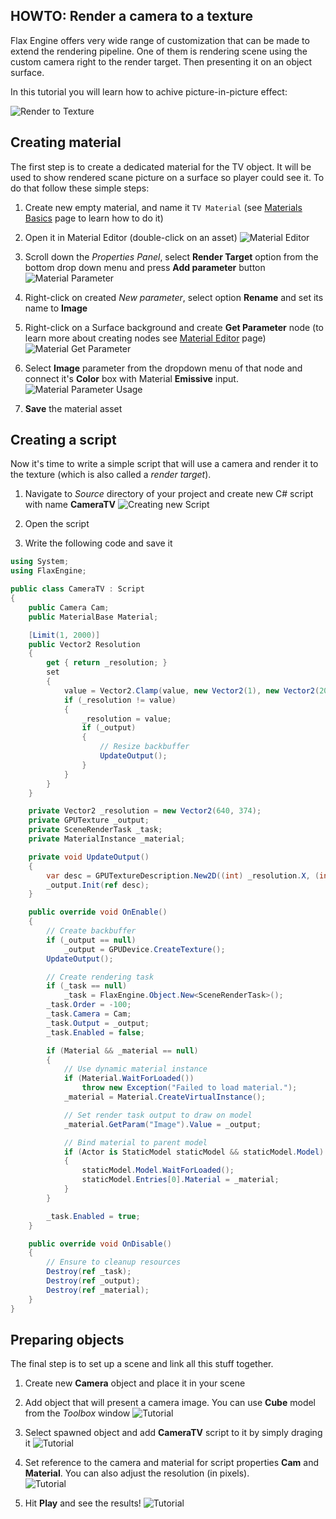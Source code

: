 ## HOWTO: Render a camera to a texture

Flax Engine offers very wide range of customization that can be made to extend the rendering pipeline. One of them is rendering scene using the custom camera right to the render target. Then presenting it on an object surface.

In this tutorial you will learn how to achive picture-in-picture effect:

![Render to Texture](media/picture-in-picture.png)

## Creating material

The first step is to create a dedicated material for the TV object. It will be used to show rendered scane picture on a surface so player could see it. To do that follow these simple steps:

1. Create new empty material, and name it `TV Material` (see [Materials Basics](../materials/basics/index.md) page to learn how to do it)

2. Open it in Material Editor (double-click on an asset)
   ![Material Editor](media/picture-in-picture-2.jpg)

3. Scroll down the *Properties Panel*, select **Render Target** option from the bottom drop down menu and press **Add parameter** button
   <br>![Material Parameter](media/picture-in-picture-3.jpg)

4. Right-click on created *New parameter*, select option **Rename** and set its name to **Image**

5. Right-click on a Surface background and create **Get Parameter** node (to learn more about creating nodes see [Material Editor](../materials/material-editor/index.md) page)
   ![Material Get Parameter](media/picture-in-picture-4.jpg)

6. Select **Image** parameter from the dropdown menu of that node and connect it's **Color** box with Material **Emissive** input.
   <br>![Material Parameter Usage](media/picture-in-picture-5.jpg)

7. **Save** the material asset

## Creating a script

Now it's time to write a simple script that will use a camera and render it to the texture (which is also called a *render target*).

1. Navigate to *Source* directory of your project and create new C# script with name **CameraTV**
   ![Creating new Script](media/picture-in-picture-6.jpg)

2. Open the script

3. Write the following code and save it

```cs
using System;
using FlaxEngine;

public class CameraTV : Script
{
    public Camera Cam;
    public MaterialBase Material;

    [Limit(1, 2000)]
    public Vector2 Resolution
    {
        get { return _resolution; }
        set
        {
            value = Vector2.Clamp(value, new Vector2(1), new Vector2(2000));
            if (_resolution != value)
            {
                _resolution = value;
                if (_output)
                {
                    // Resize backbuffer
                    UpdateOutput();
                }
            }
        }
    }

    private Vector2 _resolution = new Vector2(640, 374);
    private GPUTexture _output;
    private SceneRenderTask _task;
    private MaterialInstance _material;

	private void UpdateOutput()
	{
		var desc = GPUTextureDescription.New2D((int) _resolution.X, (int) _resolution.Y, PixelFormat.R8G8B8A8_UNorm);
		_output.Init(ref desc);
	}

    public override void OnEnable()
    {
        // Create backbuffer
        if (_output == null)
            _output = GPUDevice.CreateTexture();
		UpdateOutput();

        // Create rendering task
        if (_task == null)
            _task = FlaxEngine.Object.New<SceneRenderTask>();
        _task.Order = -100;
        _task.Camera = Cam;
        _task.Output = _output;
        _task.Enabled = false;

        if (Material && _material == null)
        {
            // Use dynamic material instance
            if (Material.WaitForLoaded())
                throw new Exception("Failed to load material.");
            _material = Material.CreateVirtualInstance();

            // Set render task output to draw on model
            _material.GetParam("Image").Value = _output;

            // Bind material to parent model
            if (Actor is StaticModel staticModel && staticModel.Model)
            {
                staticModel.Model.WaitForLoaded();
                staticModel.Entries[0].Material = _material;
            }
        }

        _task.Enabled = true;
    }

    public override void OnDisable()
    {
        // Ensure to cleanup resources
        Destroy(ref _task);
        Destroy(ref _output);
        Destroy(ref _material);
    }
}
```

## Preparing objects

The final step is to set up a scene and link all this stuff together.

1. Create new **Camera** object and place it in your scene
2. Add object that will present a camera image. You can use **Cube** model from the *Toolbox* window
   ![Tutorial](media/picture-in-picture-7.jpg)

3. Select spawned object and add **CameraTV** script to it by simply draging it
   ![Tutorial](media/picture-in-picture-8.jpg)

4. Set reference to the camera and material for script properties **Cam** and **Material**. You can also adjust the resolution (in pixels).
   <br>![Tutorial ](media/picture-in-picture-9.jpg)

5. Hit **Play** and see the results!
   ![Tutorial ](media/picture-in-picture-10.jpg)
